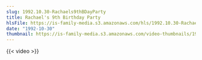 ```yaml
---
slug: 1992.10.30-Rachaels9thBDayParty
title: Rachael's 9th Birthday Party
hlsFile: https://is-family-media.s3.amazonaws.com/hls/1992.10.30-Rachaels9thBDayParty/1992.10.30-Rachaels9thBDayParty.m3u8
date: "1992-10-30"
thumbnail: https://is-family-media.s3.amazonaws.com/video-thumbnails/1992.10.30-Rachaels9thBDayParty.png
---
```

{{< video >}}
